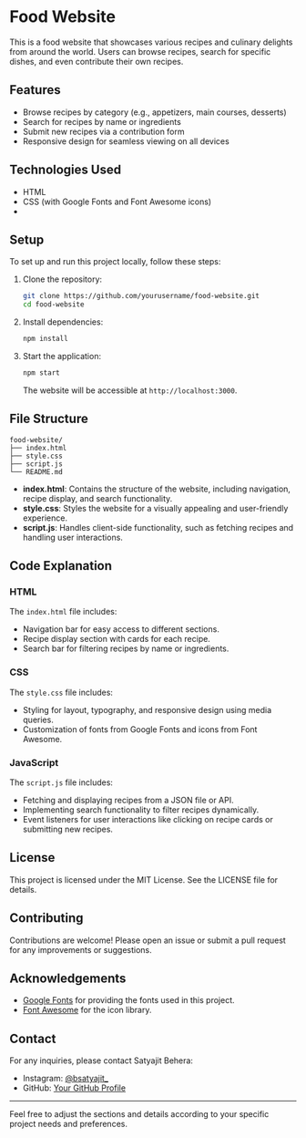 # Food Website

This is a food website that showcases various recipes and culinary delights from around the world. Users can browse recipes, search for specific dishes, and even contribute their own recipes.

## Features

- Browse recipes by category (e.g., appetizers, main courses, desserts)
- Search for recipes by name or ingredients
- Submit new recipes via a contribution form
- Responsive design for seamless viewing on all devices

## Technologies Used

- HTML
- CSS (with Google Fonts and Font Awesome icons)
- 
## Setup

To set up and run this project locally, follow these steps:

1. Clone the repository:

   ```bash
   git clone https://github.com/yourusername/food-website.git
   cd food-website
   ```

2. Install dependencies:

   ```bash
   npm install
   ```

3. Start the application:

   ```bash
   npm start
   ```

   The website will be accessible at `http://localhost:3000`.

## File Structure

```
food-website/
├── index.html
├── style.css
├── script.js
└── README.md
```

- **index.html**: Contains the structure of the website, including navigation, recipe display, and search functionality.
- **style.css**: Styles the website for a visually appealing and user-friendly experience.
- **script.js**: Handles client-side functionality, such as fetching recipes and handling user interactions.

## Code Explanation

### HTML

The `index.html` file includes:

- Navigation bar for easy access to different sections.
- Recipe display section with cards for each recipe.
- Search bar for filtering recipes by name or ingredients.

### CSS

The `style.css` file includes:

- Styling for layout, typography, and responsive design using media queries.
- Customization of fonts from Google Fonts and icons from Font Awesome.

### JavaScript

The `script.js` file includes:

- Fetching and displaying recipes from a JSON file or API.
- Implementing search functionality to filter recipes dynamically.
- Event listeners for user interactions like clicking on recipe cards or submitting new recipes.

## License

This project is licensed under the MIT License. See the LICENSE file for details.

## Contributing

Contributions are welcome! Please open an issue or submit a pull request for any improvements or suggestions.

## Acknowledgements

- [Google Fonts](https://fonts.google.com/) for providing the fonts used in this project.
- [Font Awesome](https://fontawesome.com/) for the icon library.

## Contact

For any inquiries, please contact Satyajit Behera:

- Instagram: [@bsatyajit_](https://www.instagram.com/bsatyajit_/)
- GitHub: [Your GitHub Profile](https://github.com/yourusername)

---

Feel free to adjust the sections and details according to your specific project needs and preferences.
